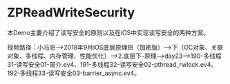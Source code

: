 # ZPReadWriteSecurity
本Demo主要介绍了读写安全的原则以及在iOS中实现读写安全的两种方案。

视频路径：小马哥——>2018年9月iOS底层原理班（加密版）——>下（OC对象、关联对象、多线程、内存管理、性能优化）——>2.底层下-原理——>day23——>190-多线程31-读写安全01-简介.ev4、191-多线程32-读写安全02-pthread_rwlock.ev4、192-多线程33-读写安全03-barrier_async.ev4。

